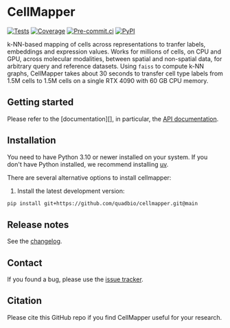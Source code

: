 # CellMapper

[![Tests][badge-tests]][tests]
[![Coverage][badge-coverage]][coverage]
[![Pre-commit.ci][badge-pre-commit]][pre-commit]
[![PyPI][badge-pypi]][pypi]

[badge-tests]: https://github.com/quadbio/cellmapper/actions/workflows/test.yaml/badge.svg
[badge-coverage]: https://codecov.io/gh/quadbio/cellmapper/branch/main/graph/badge.svg
[badge-pre-commit]: https://results.pre-commit.ci/badge/github/quadbio/cellmapper/main.svg
[badge-pypi]: https://img.shields.io/pypi/v/cellmapper.svg

k-NN-based mapping of cells across representations to tranfer labels, embeddings and expression values. Works for millions of cells, on CPU and GPU, across molecular modalities, between spatial and non-spatial data, for arbitrary query and reference datasets. Using `faiss` to compute k-NN graphs, CellMapper takes about 30 seconds to transfer cell type labels from 1.5M cells to 1.5M cells on a single RTX 4090 with 60 GB CPU memory.

## Getting started

Please refer to the [documentation][],
in particular, the [API documentation][].

## Installation

You need to have Python 3.10 or newer installed on your system.
If you don't have Python installed, we recommend installing [uv][].

There are several alternative options to install cellmapper:

<!--
1) Install the latest release of `cellmapper` from [PyPI][]:

```bash
pip install cellmapper
```
-->

1. Install the latest development version:

```bash
pip install git+https://github.com/quadbio/cellmapper.git@main
```

## Release notes

See the [changelog][].

## Contact

If you found a bug, please use the [issue tracker][].

## Citation

Please cite this GitHub repo if you find CellMapper useful for your research.

[uv]: https://github.com/astral-sh/uv
[issue tracker]: https://github.com/quadbio/cellmapper/issues
[tests]: https://github.com/quadbio/cellmapper/actions/workflows/test.yaml
[changelog]: https://cellmapper.readthedocs.io/en/latest/changelog.html
[api documentation]: https://cellmapper.readthedocs.io/en/latest/api.html
[pypi]: https://pypi.org/project/cellmapper
[coverage]: https://codecov.io/gh/quadbio/cellmapper
[pre-commit]: https://results.pre-commit.ci/latest/github/quadbio/cellmapper/main
[pypi]: https://pypi.org/project/cellmapper/
